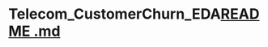# Telecom_CustomerChurn_EDA[README .md](https://github.com/Harpreetk01/Telecom_CustomerChurn_EDA/files/11065106/README.md)
